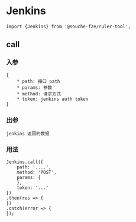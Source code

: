 # Jenkins

    import {Jenkins} from '@souche-f2e/ruler-tool';

## call

### 入参

    {
        * path: 接口 path
        * params: 参数
        * method: 请求方式
        * token: jenkins auth token
    }

### 出参

    jenkins 返回的数据

### 用法
    Jenkins.call({
        path: '....',
        method: 'POST',
        params: {
        },
        token: '...'
    })
    .then(res => {
    })
    .catch(error => {
    });